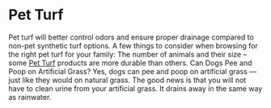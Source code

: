# Pet Turf
Pet turf will better control odors and ensure proper drainage compared to non-pet synthetic turf options. A few things to consider when browsing for the right pet turf for your family: The number of animals and their size – some [Pet Turf](https://www.go-turf.com/) products are more durable than others. Can Dogs Pee and Poop on Artificial Grass? Yes, dogs can pee and poop on artificial grass — just like they would on natural grass. The good news is that you will not have to clean urine from your artificial grass. It drains away in the same way as rainwater.
